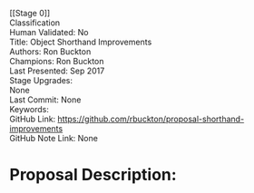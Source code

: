 [[Stage 0]]<br>Classification<br>Human Validated: No<br>Title: Object Shorthand Improvements<br>Authors: Ron Buckton<br>Champions: Ron Buckton<br>Last Presented: Sep 2017<br>Stage Upgrades:<br>None<br>Last Commit: None<br>Keywords:<br>GitHub Link: https://github.com/rbuckton/proposal-shorthand-improvements <br>GitHub Note Link: None
# Proposal Description:<br>